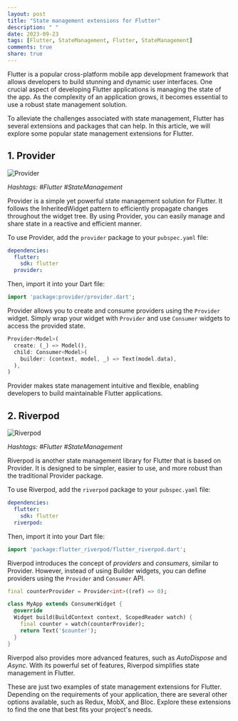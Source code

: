 ```yaml
---
layout: post
title: "State management extensions for Flutter"
description: " "
date: 2023-09-23
tags: [Flutter, StateManagement, Flutter, StateManagement]
comments: true
share: true
---
```


Flutter is a popular cross-platform mobile app development framework that allows developers to build stunning and dynamic user interfaces. One crucial aspect of developing Flutter applications is managing the state of the app. As the complexity of an application grows, it becomes essential to use a robust state management solution.

To alleviate the challenges associated with state management, Flutter has several extensions and packages that can help. In this article, we will explore some popular state management extensions for Flutter.

## 1. Provider

![Provider](https://assets.example.com/provider.png)

*Hashtags: #Flutter #StateManagement*

Provider is a simple yet powerful state management solution for Flutter. It follows the InheritedWidget pattern to efficiently propagate changes throughout the widget tree. By using Provider, you can easily manage and share state in a reactive and efficient manner.

To use Provider, add the `provider` package to your `pubspec.yaml` file:

```yaml
dependencies:
  flutter:
    sdk: flutter
  provider:
```

Then, import it into your Dart file:

```dart
import 'package:provider/provider.dart';
```

Provider allows you to create and consume providers using the `Provider` widget. Simply wrap your widget with `Provider` and use `Consumer` widgets to access the provided state.

```dart
Provider<Model>(
  create: (_) => Model(),
  child: Consumer<Model>(
    builder: (context, model, _) => Text(model.data),
  ),
)
```

Provider makes state management intuitive and flexible, enabling developers to build maintainable Flutter applications.

## 2. Riverpod

![Riverpod](https://assets.example.com/riverpod.png)

*Hashtags: #Flutter #StateManagement*

Riverpod is another state management library for Flutter that is based on Provider. It is designed to be simpler, easier to use, and more robust than the traditional Provider package.

To use Riverpod, add the `riverpod` package to your `pubspec.yaml` file:

```yaml
dependencies:
  flutter:
    sdk: flutter
  riverpod:
```

Then, import it into your Dart file:

```dart
import 'package:flutter_riverpod/flutter_riverpod.dart';
```

Riverpod introduces the concept of *providers* and *consumers*, similar to Provider. However, instead of using Builder widgets, you can define providers using the `Provider` and `Consumer` API.

```dart
final counterProvider = Provider<int>((ref) => 0);

class MyApp extends ConsumerWidget {
  @override
  Widget build(BuildContext context, ScopedReader watch) {
    final counter = watch(counterProvider);
    return Text('$counter');
  }
}
```

Riverpod also provides more advanced features, such as *AutoDispose* and *Async*. With its powerful set of features, Riverpod simplifies state management in Flutter.

These are just two examples of state management extensions for Flutter. Depending on the requirements of your application, there are several other options available, such as Redux, MobX, and Bloc. Explore these extensions to find the one that best fits your project's needs.